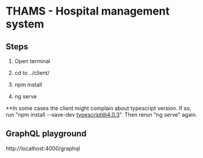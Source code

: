 # THAMS -  Hospital management system

## Steps

1. Open terminal

2. cd to ../client/

3. npm install

4. ng serve

**In some cases the client might complain about typescript version. If so, run "npm install --save-dev typescript@4.0.3". Then rerun "ng serve" again.

## GraphQL playground

http://localhost:4000/graphql
